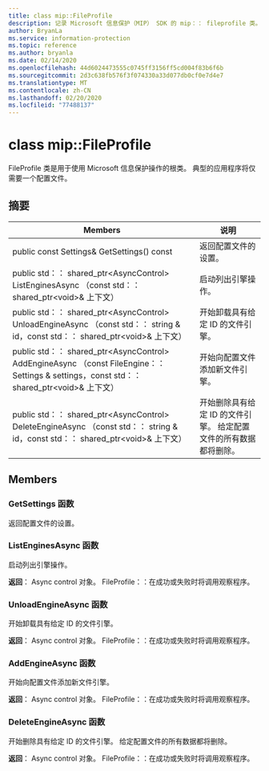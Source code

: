 ```yaml
---
title: class mip::FileProfile
description: 记录 Microsoft 信息保护（MIP） SDK 的 mip：： fileprofile 类。
author: BryanLa
ms.service: information-protection
ms.topic: reference
ms.author: bryanla
ms.date: 02/14/2020
ms.openlocfilehash: 44d6024473555c0745ff3156ff5cd004f83b6f6b
ms.sourcegitcommit: 2d3c638fb576f3f074330a33d077db0cf0e7d4e7
ms.translationtype: MT
ms.contentlocale: zh-CN
ms.lasthandoff: 02/20/2020
ms.locfileid: "77488137"
---
```

# <a name="class-mipfileprofile"></a>class mip::FileProfile 
FileProfile 类是用于使用 Microsoft 信息保护操作的根类。
典型的应用程序将仅需要一个配置文件。
  
## <a name="summary"></a>摘要
 Members                        | 说明                                
--------------------------------|---------------------------------------------
public const Settings& GetSettings() const  |  返回配置文件的设置。
public std：： shared_ptr\<AsyncControl\> ListEnginesAsync （const std：： shared_ptr\<void\>& 上下文）  |  启动列出引擎操作。
public std：： shared_ptr\<AsyncControl\> UnloadEngineAsync （const std：： string & id，const std：： shared_ptr\<void\>& 上下文）  |  开始卸载具有给定 ID 的文件引擎。
public std：： shared_ptr\<AsyncControl\> AddEngineAsync （const FileEngine：： Settings & settings，const std：： shared_ptr\<void\>& 上下文）  |  开始向配置文件添加新文件引擎。
public std：： shared_ptr\<AsyncControl\> DeleteEngineAsync （const std：： string & id，const std：： shared_ptr\<void\>& 上下文）  |  开始删除具有给定 ID 的文件引擎。 给定配置文件的所有数据都将删除。
  
## <a name="members"></a>Members
  
### <a name="getsettings-function"></a>GetSettings 函数
返回配置文件的设置。
  
### <a name="listenginesasync-function"></a>ListEnginesAsync 函数
启动列出引擎操作。

  
**返回**： Async control 对象。
FileProfile：：在成功或失败时将调用观察程序。
  
### <a name="unloadengineasync-function"></a>UnloadEngineAsync 函数
开始卸载具有给定 ID 的文件引擎。

  
**返回**： Async control 对象。
FileProfile：：在成功或失败时将调用观察程序。
  
### <a name="addengineasync-function"></a>AddEngineAsync 函数
开始向配置文件添加新文件引擎。

  
**返回**： Async control 对象。
FileProfile：：在成功或失败时将调用观察程序。
  
### <a name="deleteengineasync-function"></a>DeleteEngineAsync 函数
开始删除具有给定 ID 的文件引擎。 给定配置文件的所有数据都将删除。

  
**返回**： Async control 对象。
FileProfile：：在成功或失败时将调用观察程序。